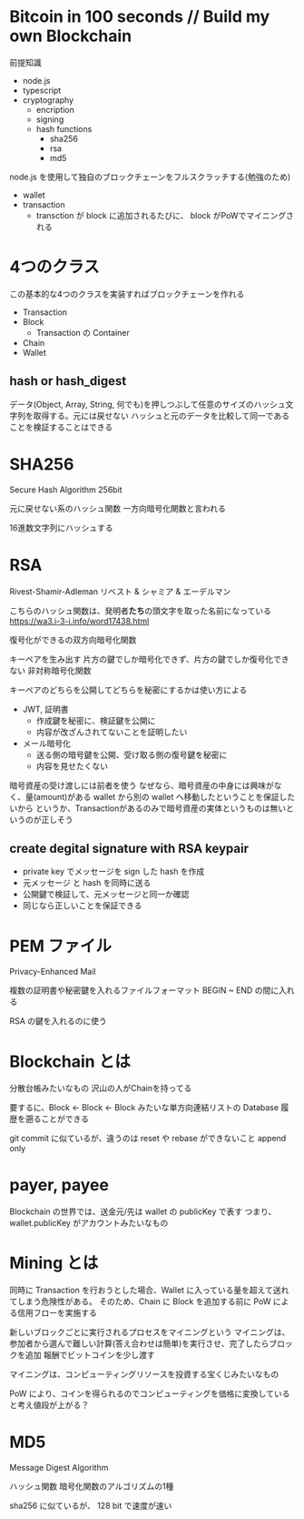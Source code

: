 # Bitcoin in 100 seconds // Build my own Blockchain

前提知識

- node.js
- typescript
- cryptography
  - encription
  - signing
  - hash functions
    - sha256
    - rsa
    - md5

node.js を使用して独自のブロックチェーンをフルスクラッチする(勉強のため)

- wallet
- transaction
  - transction が block に追加されるたびに、 block がPoWでマイニングされる

# 4つのクラス
この基本的な4つのクラスを実装すればブロックチェーンを作れる
- Transaction
- Block
  - Transaction の Container
- Chain
- Wallet


## hash or hash_digest
データ(Object, Array, String, 何でも)を押しつぶして任意のサイズのハッシュ文字列を取得する。元には戻せない
ハッシュと元のデータを比較して同一であることを検証することはできる

# SHA256
Secure Hash Algorithm
256bit

元に戻せない系のハッシュ関数
一方向暗号化関数と言われる

16進数文字列にハッシュする

# RSA

Rivest-Shamir-Adleman
リベスト & シャミア & エーデルマン

こちらのハッシュ関数は、発明者**たち**の頭文字を取った名前になっている
https://wa3.i-3-i.info/word17438.html

復号化ができるの双方向暗号化関数

キーペアを生み出す
片方の鍵でしか暗号化できず、片方の鍵でしか復号化できない
非対称暗号化関数

キーペアのどちらを公開してどちらを秘密にするかは使い方による

- JWT, 証明書
  - 作成鍵を秘密に、検証鍵を公開に
  - 内容が改ざんされてないことを証明したい
- メール暗号化
  - 送る側の暗号鍵を公開、受け取る側の復号鍵を秘密に
  - 内容を見せたくない

暗号資産の受け渡しには前者を使う
なぜなら、暗号資産の中身には興味がなく、量(amount)がある wallet から別の wallet へ移動したということを保証したいから
というか、Transactionがあるのみで暗号資産の実体というものは無いというのが正しそう

## create degital signature with RSA keypair

- private key でメッセージを sign した hash を作成
- 元メッセージ と hash を同時に送る
- 公開鍵で検証して、元メッセージと同一か確認
- 同じなら正しいことを保証できる



# PEM ファイル
Privacy-Enhanced Mail

複数の証明書や秘密鍵を入れるファイルフォーマット
BEGIN ~ END の間に入れる

RSA の鍵を入れるのに使う


# Blockchain とは
分散台帳みたいなもの
沢山の人がChainを持ってる

要するに、Block <- Block <- Block みたいな単方向連結リストの Database
履歴を遡ることができる

git commit に似ているが、違うのは reset や rebase ができないこと
append only


# payer, payee

Blockchain の世界では、送金元/先は wallet の publicKey で表す
つまり、wallet.publicKey がアカウントみたいなもの


# Mining とは

同時に Transaction を行おうとした場合、Wallet に入っている量を超えて送れてしまう危険性がある。
そのため、Chain に Block を追加する前に PoW による信用フローを実施する

新しいブロックごとに実行されるプロセスをマイニングという
マイニングは、参加者から選んで難しい計算(答え合わせは簡単)を実行させ、完了したらブロックを追加
報酬でビットコインを少し渡す

マイニングは、コンピューティングリソースを投資する宝くじみたいなもの

PoW により、コインを得られるのでコンピューティングを価格に変換していると考え値段が上がる？

# MD5

Message Digest Algorithm

ハッシュ関数
暗号化関数のアルゴリズムの1種

sha256 に似ているが、 128 bit で速度が速い

